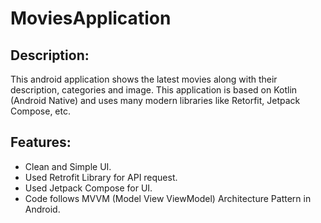 # MoviesApplication

## Description:
This android application shows the latest movies along with their description, categories and image. This application is based on Kotlin (Android Native) and uses many modern libraries like Retorfit, Jetpack Compose, etc.

## Features:
- Clean and Simple UI.
- Used Retrofit Library for API request.
- Used Jetpack Compose for UI.
- Code follows MVVM (Model View ViewModel) Architecture Pattern in Android.
  
